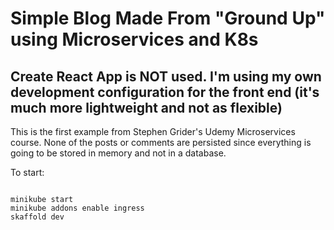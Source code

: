 # Simple Blog Made From "Ground Up" using Microservices and K8s

## Create React App is NOT used. I'm using my own development configuration for the front end (it's much more lightweight and not as flexible)

This is the first example from Stephen Grider's Udemy Microservices course. None of the posts or comments are persisted since everything is going to be stored in memory and not in a database.

To start:

<pre><code>
minikube start
minikube addons enable ingress
skaffold dev
</code></pre>
